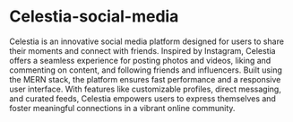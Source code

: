 # Celestia-social-media
  Celestia is an innovative social media platform designed for users to share their moments and connect with friends. Inspired by Instagram, Celestia offers a seamless experience for posting photos and videos, liking and commenting on content, and following friends and influencers. Built using the MERN stack, the platform ensures fast performance and a responsive user interface. With features like customizable profiles, direct messaging, and curated feeds, Celestia empowers users to express themselves and foster meaningful connections in a vibrant online community.
